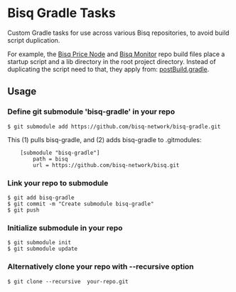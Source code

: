 # Bisq Gradle Tasks

Custom Gradle tasks for use across various Bisq repositories, to avoid build script duplication.

For example, the [Bisq Price Node](https://github.com/bisq-network/bisq-pricenode)
and [Bisq Monitor](https://github.com/bisq-network/bisq-monitor) repo build files place a startup
script and a lib directory in the root project directory.  Instead of duplicating the script
need to that, they apply from: [postBuild.gradle](task/postBuild.gradle).

## Usage

### Define git submodule 'bisq-gradle' in your repo

`$ git submodule add https://github.com/bisq-network/bisq-gradle.git`

This (1) pulls bisq-gradle, and (2) adds bisq-gradle to .gitmodules:
```asciidoc
    [submodule "bisq-gradle"]
        path = bisq
        url = https://github.com/bisq-network/bisq.git
```

### Link your repo to submodule

```asciidoc
$ git add bisq-gradle
$ git commit -m "Create submodule bisq-gradle"
$ git push
```


### Initialize submodule in your repo
```asciidoc
$ git submodule init
$ git submodule update
```

### Alternatively clone your repo with --recursive option
```asciidoc
$ git clone --recursive  your-repo.git   
```
